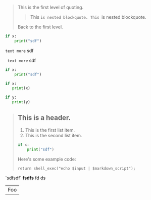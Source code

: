 > This is the first level of quoting.
>
> > This `is nested blockquote.
> > This `is nested blockquote.
>
> Back to the first level.


~~~python
if x:
    print("sdf")
~~~


`text
more`
sdf

`
text
more`
sdf


```python
if x:
    print("sdf")
```


```python
if x:
   print(x)

if y:
   print(y)
```

> ## This is a header.
> 
> 1.   This is the first list item.
> 2.   This is the second list item.
> 
> ```python       
> if x:           
>     print("sdf")
> ```             
> 
> Here's some example code:
> 
>     return shell_exec("echo $input | $markdown_script");

<a n="sdf" abc="sdf">
  `sdfsdf` <b>fsdfs</b> fd ds 
</a>
<table>
    <tr>
        <td>Foo</td>
    </tr>
</table>

